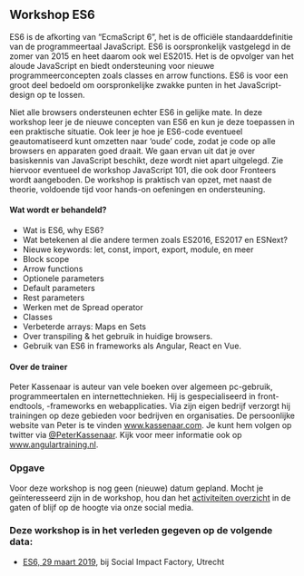 <h2>Workshop ES6</h2>
<p>ES6 is de afkorting van “EcmaScript 6”, het is de officiële standaarddefinitie van de programmeertaal JavaScript. ES6 is oorspronkelijk vastgelegd in de zomer van 2015 en heet daarom ook wel ES2015. Het is de opvolger van het aloude JavaScript en biedt ondersteuning voor nieuwe programmeerconcepten zoals classes en arrow functions. ES6 is voor een groot deel bedoeld om oorspronkelijke zwakke punten in het JavaScript-design op te lossen.</p>
<p>Niet alle browsers ondersteunen echter ES6 in gelijke mate. In deze workshop leer je de nieuwe concepten van ES6 en kun je deze toepassen in een praktische situatie. Ook leer je hoe je ES6-code eventueel geautomatiseerd kunt omzetten naar ‘oude’ code, zodat je code op alle browsers en apparaten goed draait. We gaan ervan uit dat je over basiskennis van JavaScript beschikt, deze wordt niet apart uitgelegd. Zie hiervoor eventueel de workshop JavaScript 101, die ook door Fronteers wordt aangeboden. De workshop is praktisch van opzet, met naast de theorie, voldoende tijd voor hands-on oefeningen en ondersteuning.</p>
<h4>Wat wordt er behandeld?</h4>
<ul>
<li>Wat is ES6, why ES6?</li>
<li>Wat betekenen al die andere termen zoals ES2016, ES2017 en ESNext?</li>
<li>Nieuwe keywords: let, const, import, export, module, en meer</li>
<li>Block scope</li>
<li>Arrow functions</li>
<li>Optionele parameters</li>
<li>Default parameters</li>
<li>Rest parameters</li>
<li>Werken met de Spread operator</li>
<li>Classes</li>
<li>Verbeterde arrays: Maps en Sets</li>
<li>Over transpiling &amp; het gebruik in huidige browsers.</li>
<li>Gebruik van ES6 in frameworks als Angular, React en Vue.</li>
</ul>
<h4>Over de trainer</h4>
<p>Peter Kassenaar is auteur van vele boeken over algemeen pc-gebruik, programmeertalen en internettechnieken. Hij is gespecialiseerd in front-endtools, -frameworks en webapplicaties. Via zijn eigen bedrijf verzorgt hij  trainingen op deze gebieden voor bedrijven en organisaties. De persoonlijke website van Peter is te vinden <a href="https://www.kassenaar.com">www.kassenaar.com</a>. Je kunt hem volgen op twitter via <a href="https://www.twitter.com/PeterKassenaar">@PeterKassenaar</a>. Kijk voor meer informatie ook op <a href="https://www.angulartraining.nl">www.angulartraining.nl</a>.</p>
<h3>Opgave</h3>
<p>Voor deze workshop is nog geen (nieuwe) datum gepland. Mocht je geïnteresseerd zijn in de workshop, hou dan het <a href="/nl/activiteiten/">activiteiten overzicht</a> in de gaten of blijf op de hoogte via onze social media.</p>
<h3>Deze workshop is in het verleden gegeven op de volgende data: </h3>
<ul>
<li><a href="/nl/workshop-archief/es6/es6-29-maart-2019">ES6, 29 maart 2019</a>, bij Social Impact Factory, Utrecht</li>
</ul>
